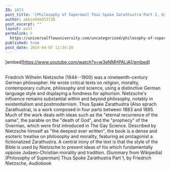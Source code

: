 ```yaml
---
ID: 1073
post_title: '[Philosophy of Superman] Thus Spoke Zarathustra Part 1, by Friedrich Nietzsche,'
author: abbie04m553726
post_excerpt: ""
layout: post
permalink: >
  https://universalflowuniversity.com/uncategorized/philosophy-of-superman-thus-spoke-zarathustra-part-1-by-friedrich-nietzsche/
published: true
post_date: 2014-04-07 11:34:20
---
```

[embed]https://www.youtube.com/watch?v=w3eNMHPALjA[/embed]</br></br>
<p>Friedrich Wilhelm Nietzsche (1844--1900) was a nineteenth-century German philosopher. He wrote critical texts on religion, morality, contemporary culture, philosophy and science, using a distinctive German language style and displaying a fondness for aphorism. Nietzsche's influence remains substantial within and beyond philosophy, notably in existentialism and postmodernism. 
Thus Spake Zarathustra (Also sprach Zarathustra), is a work composed in four parts between 1883 and 1885. Much of the work deals with ideas such as the "eternal recurrence of the same", the parable on the "death of God", and the "prophecy" of the Overman, which were first introduced in The Gay Science. Described by Nietzsche himself as "the deepest ever written", the book is a dense and esoteric treatise on philosophy and morality, featuring as protagonist a fictionalized Zarathustra. A central irony of the text is that the style of the Bible is used by Nietzsche to present ideas of his which fundamentally oppose Judaeo-Christian morality and tradition. (Summary from Wikipedia)
[Philosophy of Superman] Thus Spoke Zarathustra Part 1, by Friedrich Nietzsche, Audiobook</p>